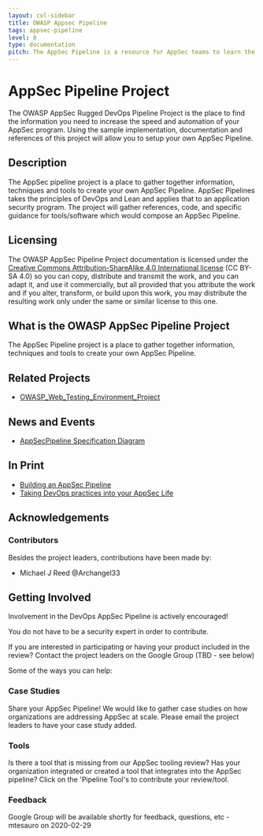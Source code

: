 ```yaml
---
layout: col-sidebar
title: OWASP Appsec Pipeline
tags: appsec-pipeline
level: 0
type: documentation
pitch: The AppSec Pipeline is a resource for AppSec teams to learn the best methods of adding automation and continual testing to an AppSec / Product Security / DevSecOps program.
---
```

# AppSec Pipeline Project

The OWASP AppSec Rugged DevOps Pipeline Project is the place to find the information you need to increase the
speed and automation of your AppSec program. Using the sample implementation, documentation and references of
this project will allow you to setup your own AppSec Pipeline.

## Description

The AppSec pipeline project is a place to gather together information, techniques and tools to create your own
AppSec Pipeline. AppSec Pipelines takes the principles of DevOps and Lean and applies that to an application
security program. The project will gather references, code, and specific guidance for tools/software which
would compose an AppSec Pipeline.

## Licensing

The OWASP AppSec Pipeline Project documentation is licensed under the [Creative Commons Attribution-ShareAlike 4.0 International license](https://creativecommons.org/licenses/by-sa/4.0/") (CC BY-SA 4.0)
so you can copy, distribute and transmit the work, and you can adapt it, and use it commercially, but all
provided that you attribute the work and if you alter, transform, or build upon this work, you may distribute
the resulting work only under the same or similar license to this one.

## What is the OWASP AppSec Pipeline Project

The AppSec Pipeline project is a place to gather together information, techniques and tools to create your own AppSec Pipeline.

## Related Projects

* [OWASP_Web_Testing_Environment_Project](https://owasp.org/www-project-web-testing-environment/)

## News and Events

* [AppSecPipeline Specification Diagram](https://raw.githubusercontent.com/appsecpipeline/AppSecPipeline-Specification/master/reference/diagrams/pipeline-static.png)

## In Print

* [Building an AppSec Pipeline](http://www.slideshare.net/weaveraaaron/building-an-appsec-pipeline-keeping-your-program-and-your-life-sane)
* [Taking DevOps practices into your AppSec Life](http://www.slideshare.net/mtesauro/mtesauro-keynote-appseceu)

## Acknowledgements

### Contributors

Besides the project leaders, contributions have been made by:

* Michael J Reed @Archangel33

## Getting Involved

Involvement in the DevOps AppSec Pipeline is actively encouraged!

You do not have to be a security expert in order to contribute.

If you are interested in participating or having your product included in the
review? Contact the project leaders on the Google Group (TBD - see below)

Some of the ways you can help:

### Case Studies

Share your AppSec Pipeline! We would like to gather case studies on how
organizations are addressing AppSec at scale. Please email the project
leaders to have your case study added.

### Tools

Is there a tool that is missing from our AppSec tooling review? Has your
organization integrated or created a tool that integrates into the
AppSec pipeline? Click on the 'Pipeline Tool's to contribute your
review/tool.

### Feedback

Google Group will be available shortly for feedback, questions, etc - mtesauro on 2020-02-29
